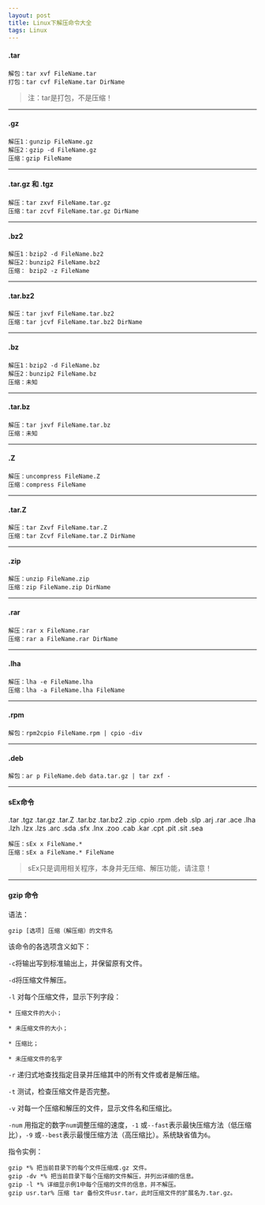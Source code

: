 ```yaml
---
layout: post
title: Linux下解压命令大全
tags: Linux
---
```


#### .tar 
```shell
解包：tar xvf FileName.tar
打包：tar cvf FileName.tar DirName
```
> 注：tar是打包，不是压缩！

---
#### .gz
```shell
解压1：gunzip FileName.gz
解压2：gzip -d FileName.gz
压缩：gzip FileName
```
---
#### .tar.gz 和 .tgz
```shell
解压：tar zxvf FileName.tar.gz
压缩：tar zcvf FileName.tar.gz DirName
```
<!--more-->
---
#### .bz2
```shell
解压1：bzip2 -d FileName.bz2
解压2：bunzip2 FileName.bz2
压缩： bzip2 -z FileName
```
---

#### .tar.bz2
```shell
解压：tar jxvf FileName.tar.bz2
压缩：tar jcvf FileName.tar.bz2 DirName
```
---

#### .bz
```shell
解压1：bzip2 -d FileName.bz
解压2：bunzip2 FileName.bz
压缩：未知
```
---

#### .tar.bz
```shell
解压：tar jxvf FileName.tar.bz
压缩：未知
```
---

#### .Z
```shell
解压：uncompress FileName.Z
压缩：compress FileName
```
---

#### .tar.Z
```shell
解压：tar Zxvf FileName.tar.Z
压缩：tar Zcvf FileName.tar.Z DirName
```
---

#### .zip
```shell
解压：unzip FileName.zip
压缩：zip FileName.zip DirName
```
---

#### .rar
```shell
解压：rar x FileName.rar
压缩：rar a FileName.rar DirName
```
---

#### .lha
```shell
解压：lha -e FileName.lha
压缩：lha -a FileName.lha FileName
```
---

#### .rpm
```shell
解包：rpm2cpio FileName.rpm | cpio -div
```
---

#### .deb
```shell
解包：ar p FileName.deb data.tar.gz | tar zxf -
```
---

#### sEx命令
.tar .tgz .tar.gz .tar.Z .tar.bz .tar.bz2 .zip .cpio .rpm .deb .slp .arj .rar .ace .lha .lzh .lzx .lzs .arc .sda .sfx .lnx .zoo .cab .kar .cpt .pit .sit .sea
```shell
解压：sEx x FileName.*
压缩：sEx a FileName.* FileName
```
> sEx只是调用相关程序，本身并无压缩、解压功能，请注意！

---

#### gzip 命令 

语法：
```shell
gzip [选项] 压缩（解压缩）的文件名
```
该命令的各选项含义如下：

`-c`将输出写到标准输出上，并保留原有文件。

`-d`将压缩文件解压。

`-l` 对每个压缩文件，显示下列字段：

    * 压缩文件的大小；

    * 未压缩文件的大小；

    * 压缩比；

    * 未压缩文件的名字

`-r` 递归式地查找指定目录并压缩其中的所有文件或者是解压缩。

`-t` 测试，检查压缩文件是否完整。

`-v` 对每一个压缩和解压的文件，显示文件名和压缩比。

`-num` 用指定的数字`num`调整压缩的速度，`-1` 或`--fast`表示最快压缩方法（低压缩比），`-9` 或`--best`表示最慢压缩方法（高压缩比）。系统缺省值为`6`。

指令实例：
```shell
gzip *% 把当前目录下的每个文件压缩成.gz 文件。
gzip -dv *% 把当前目录下每个压缩的文件解压，并列出详细的信息。
gzip -l *% 详细显示例1中每个压缩的文件的信息，并不解压。
gzip usr.tar% 压缩 tar 备份文件usr.tar，此时压缩文件的扩展名为.tar.gz。
```
